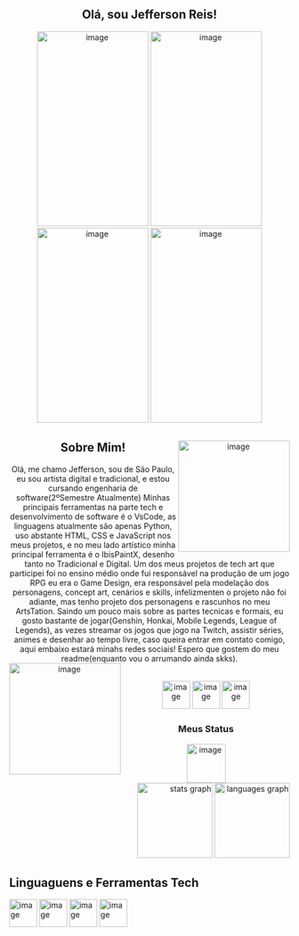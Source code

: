 <h2 align="center">Olá, sou Jefferson Reis!</h2>



<div align="center">

<img width="200" height="350" alt="image" src="https://github.com/user-attachments/assets/f8d1eead-8d3c-4535-8442-e556580cd811" /> 
<img width="200" height="350" alt="image" src="https://github.com/user-attachments/assets/de3fb994-1a0a-4756-b4ec-0849e4f19e4e" />
<img width="200" height="350" alt="image" src="https://github.com/user-attachments/assets/d75a237e-54f8-4791-9624-17681b5232b8" />
<img width="200" height="350" alt="image" src="https://github.com/user-attachments/assets/da63bd35-b799-4261-8d98-2b626e9fbcda" />

###
<div align="center">
<img align="right" height="200"alt="image" src="https://github.com/user-attachments/assets/34c6aee2-9ece-4321-8022-7e6951d628f4" />

  
<h2 align="center"> Sobre Mim!</h2>
<a align="left"> Olá, me chamo Jefferson, sou de São Paulo, eu sou artista digital e tradicional, e estou cursando engenharia de software(2ºSemestre Atualmente)
Minhas principais ferramentas na parte tech e desenvolvimento de software é o VsCode, as linguagens atualmente são apenas Python, uso abstante HTML, CSS e JavaScript nos meus projetos, e no meu lado artístico minha principal ferramenta é o IbisPaintX, desenho tanto no Tradicional e Digital.
Um dos meus projetos de tech art que participei foi no ensino médio onde fui responsável na produção de um jogo RPG eu era o Game Design, era responsável pela modelação dos personagens, concept art, cenários e skills, infelizmenten o projeto não foi adiante, mas tenho projeto dos personagens e rascunhos no meu ArtsTation. </a>
<a>Saindo um pouco mais sobre as partes tecnicas e formais, eu gosto bastante de jogar(Genshin, Honkai, Mobile Legends, League of Legends), as vezes streamar os jogos que jogo na Twitch, assistir séries, animes e desenhar ao tempo livre, caso queira entrar em contato comigo, aqui embaixo estará minahs redes sociais! Espero que gostem do meu readme(enquanto vou o arrumando ainda skks). </a>
<img align="left" height="200" alt="image" src="https://github.com/user-attachments/assets/556feef0-4e1c-4ee7-9547-1ccc82b65ccf" />





######

<div align="center">
  <a href=Artstation.com/jeffersonreis218  style="text-decoration: none; outline: none; border: none;">
    <img width="50" height="50" alt="image" src="https://github.com/user-attachments/assets/a4d53a4a-55d2-4601-822f-b2ef4312c843" />
<a href=https://www.instagram.com/jefersonreis218 style="text-decoration: none; outline: none; border: none;">
<img width="50" height="50" alt="image" src="https://github.com/user-attachments/assets/fbeb34d1-7def-4748-b9ab-aaaea2ef19c1" />
<a href=https://www.tiktok.com/@jeffersonreis218 style="text-decoration: none; outline: none; border: none;">
<img width="50" height="50" alt="image" src="https://github.com/user-attachments/assets/958fe5ec-d2c7-4094-b4a9-a20d3975fdcc" />

  
</div>


<h3 align="center"> Meus Status </h3>
<img align="center" width="70" height="70" alt="image" src="https://github.com/user-attachments/assets/b7ca2ec2-e2d3-4879-abaa-1bc8c4fcc637" />

<div align="right">
  <img src="https://github-readme-stats.vercel.app/api?username=Jeffereiji&hide_title=false&hide_rank=false&show_icons=true&include_all_commits=true&count_private=true&disable_animations=false&theme=dracula&locale=en&hide_border=false" height="135" alt="stats graph"  />
  <img src="https://github-readme-stats.vercel.app/api/top-langs?username=Jeffereiji&locale=en&hide_title=true&layout=compact&card_width=320&langs_count=7&theme=dracula&hide_border=false" height="135" alt="languages graph"  />
</div>

<h2 align="left" color="red"> Linguaguens e Ferramentas Tech </h2>
<div align="left">
<img width="50" height="50" alt="image" src="https://github.com/user-attachments/assets/b65c6bcb-505a-4c99-9844-cbd578d8dace" />
<img width="50" height="50" alt="image" src="https://github.com/user-attachments/assets/8c7d56af-e14e-4dbd-a439-03c5dc592938" />
<img width="50" height="50" alt="image" src="https://github.com/user-attachments/assets/545de8e4-f338-4a87-bdca-706578b495b7" />
<img width="50" height="50" alt="image" src="https://github.com/user-attachments/assets/4210e228-767f-40da-a3cf-71fdebf04669" />

</div>






  






